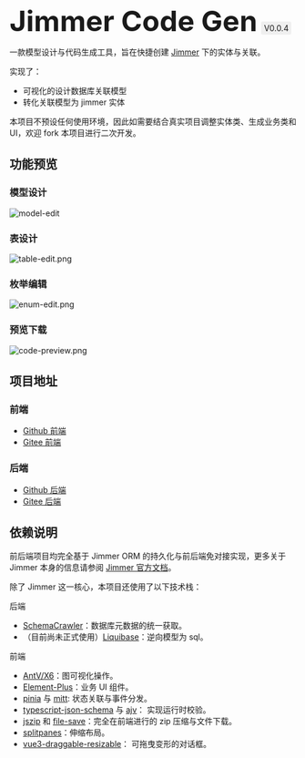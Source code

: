 <h1 style="font-size: 50px; padding-bottom: 20px;display: inline;">Jimmer Code Gen</h1>
<span style="border-radius: 3px; background-color:#efefef;padding: 3px 5px;margin: 0 3px;">V0.0.4</span>
<br>

一款模型设计与代码生成工具，旨在快捷创建 [Jimmer](https://github.com/babyfish-ct/jimmer) 下的实体与关联。

实现了：
- 可视化的设计数据库关联模型
- 转化关联模型为 jimmer 实体

本项目不预设任何使用环境，因此如需要结合真实项目调整实体类、生成业务类和 UI，欢迎 fork 本项目进行二次开发。

## 功能预览

### 模型设计
![model-edit](/images/project-preview/model-edit.png)

### 表设计
![table-edit.png](/images/project-preview/table-edit.png)


### 枚举编辑
![enum-edit.png](/images/project-preview/enum-edit.png)

### 预览下载
![code-preview.png](/images/project-preview/code-preview.png)

## 项目地址

### 前端
- [Github 前端](https://github.com/pot-mot/jimmer-code-gen-vue3)
- [Gitee 前端](https://gitee.com/run-around---whats-wrong/jimmer-code-gen-vue3)

### 后端
- [Github 后端](https://github.com/pot-mot/jimmer-code-gen-kotlin)
- [Gitee 后端](https://gitee.com/run-around---whats-wrong/jimmer-code-gen-kotlin)

## 依赖说明

前后端项目均完全基于 Jimmer ORM 的持久化与前后端免对接实现，更多关于 Jimmer 本身的信息请参阅 [Jimmer 官方文档](https://babyfish-ct.github.io/jimmer-doc/zh/)。

除了 Jimmer 这一核心，本项目还使用了以下技术栈：

后端
- [SchemaCrawler](https://www.schemacrawler.com/)：数据库元数据的统一获取。
- （目前尚未正式使用）[Liquibase](https://www.liquibase.org/)：逆向模型为 sql。

前端
- [AntV/X6](https://x6.antv.antgroup.com/)：图可视化操作。
- [Element-Plus](https://element-plus.org/zh-CN/)：业务 UI 组件。
- [pinia](https://pinia.vuejs.org/zh/) 与 [mitt](https://www.npmjs.com/package/mitt): 状态关联与事件分发。
- [typescript-json-schema](https://www.npmjs.com/package/typescript-json-schema) 与 [ajv](https://www.npmjs.com/package/ajv)： 实现运行时校验。
- [jszip](https://www.npmjs.com/package/jszip) 和 [file-save](https://www.npmjs.com/package/file-saver)：完全在前端进行的 zip 压缩与文件下载。
- [splitpanes](https://antoniandre.github.io/splitpanes/)：伸缩布局。
- [vue3-draggable-resizable](https://www.npmjs.com/package/vue3-draggable-resizable)： 可拖曳变形的对话框。
